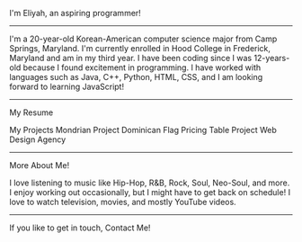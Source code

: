 I'm Eliyah,
an aspiring programmer!

---

I'm a 20-year-old Korean-American computer science major from Camp Springs, Maryland.
I'm currently enrolled in Hood College in Frederick, Maryland and am in my third year.
I have been coding since I was 12-years-old because I found excitement in programming.
I have worked with languages such as Java, C++, Python, HTML, CSS, and I am looking forward to learning JavaScript!

---

My Resume

My Projects
Mondrian Project
Dominican Flag
Pricing Table Project
Web Design Agency

---

More About Me!

I love listening to music like Hip-Hop, R&B, Rock, Soul, Neo-Soul, and more.
I enjoy working out occasionally, but I might have to get back on schedule!
I love to watch television, movies, and mostly YouTube videos.

---

If you like to get in touch,
Contact Me!
